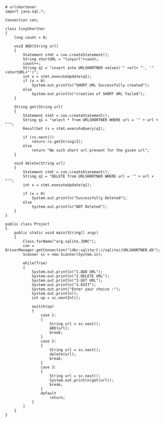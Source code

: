 	# urlshortener
	import java.sql.*;

	Connection con;

	class tinyShortner
	{
		long count = 0;

		void ADD(String url)
		{
			Statement stmt = con.createStatement();
			String shortURL = "tinyurl"+count;
			count++;
			String q1 = "insert into URLSHORTNER values('" +url+ "', '" +shortURL+"')";
			int x = stmt.executeUpdate(q1);
			if (x > 0)           
			    System.out.println("SHORT URL Successfully created");           
			else           
			    System.out.println("creation of SHORT URL failed");
		}

		String get(String url)
		{
			Statement stmt = con.createStatement();
			String q1 = "select * from URLSHORTNER WHERE url = '" + url + "'";
			ResultSet rs = stmt.executeQuery(q1);

			if (rs.next())
			    return rs.getString(2);
			else
			    return "No such short url present for the given url";
		}

		void delete(String url)
		{
			Statement stmt = con.createStatement();
			String q1 = "DELETE from URLSHORTNER WHERE url = '" + url + "'";
			int x = stmt.executeUpdate(q1);

			if (x > 0)           
			    System.out.println("Successfully Deleted");           
			else
			    System.out.println("NOT Deleted"); 
		}
	}

	public class Project
	{
		public static void main(String[] args) 
		{
			Class.forName("org.sqlite.JDBC");
			con = DriverManager.getConnection("jdbc:sqlite:C://sqlite//URLSHORTNER.db");
			Scanner sc = new Scanner(System.in);
			
			while(True)
			{
				System.out.println("1.ADD URL");
				System.out.println("2.DELETE URL");
				System.out.println("3.GET URL");
				System.out.println("3.EXIT");
				System.out.print("Enter your choice :");
				System.out.println();
				int op = sc.nextInt();

				switch(op)
				{
					case 1:
					{
						String url = sc.next();
						ADD(url);
						break;
					}
					case 2:
					{
						String url = sc.next();
						delete(url);
						break;
					}
					case 3:
					{
						String url = sc.next();
						System.out.println(get(url));
						break;
					}
					default
						return;
				}
			}
		}
	}
